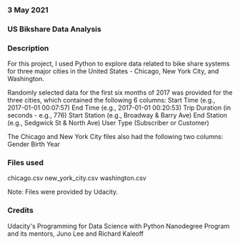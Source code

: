 

### 3 May 2021

### US Bikshare Data Analysis

### Description
For this project, I used Python to explore data related to bike share systems for three major cities in the United States - Chicago, New York City, and Washington.

Randomly selected data for the first six months of 2017 was provided for the three cities, which contained the following 6 columns:
	Start Time (e.g., 2017-01-01 00:07:57)
	End Time (e.g., 2017-01-01 00:20:53)
	Trip Duration (in seconds - e.g., 776)
	Start Station (e.g., Broadway & Barry Ave)
	End Station (e.g., Sedgwick St & North Ave)
	User Type (Subscriber or Customer)

The Chicago and New York City files also had the following two columns:
	Gender
	Birth Year
	

### Files used
chicago.csv
new_york_city.csv
washington.csv

Note: Files were provided by Udacity.

### Credits
Udacity's Programming for Data Science with Python Nanodegree Program and its mentors, Juno Lee and Richard Kaleoff

